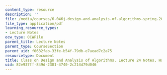 ```yaml
---
content_type: resource
description: ''
file: /media/courses/6-046j-design-and-analysis-of-algorithms-spring-2015/82e937ff849d238147402c214d79d046_MIT6_046JS15_writtenlec24.pdf
file_type: application/pdf
learning_resource_types:
- Lecture Notes
ocw_type: OCWFile
parent_title: Lecture Notes
parent_type: CourseSection
parent_uid: f0632fab-33fe-b54f-79db-e7aead7c2a75
resourcetype: Document
title: Class on Design and Analysis of Algorithms, Lecture 24 Notes, Handwritten
uid: 82e937ff-849d-2381-4740-2c214d79d046
---
```

